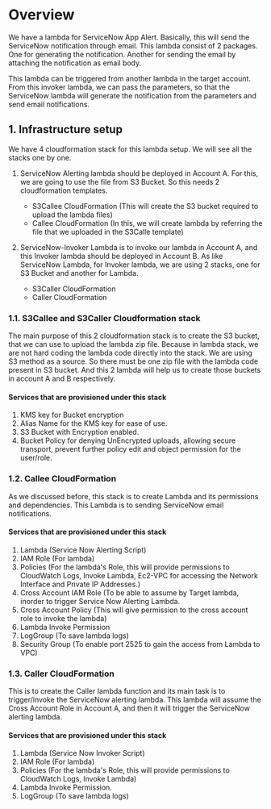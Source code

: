 # Overview
We have a lambda for ServiceNow App Alert. Basically, this will send the ServiceNow notification through email. This lambda consist of 2 packages. One for generating the notification. Another for sending the email by 
 attaching the notification as email body.

This lambda can be triggered from another lambda in the target account. From this invoker lambda, we can pass the parameters, so that the ServiceNow lambda will generate the notification from the parameters and send
email notifications.

## 1. Infrastructure setup
We have 4 cloudformation stack for this lambda setup. We will see all the stacks one by one. 
 1. ServiceNow Alerting lambda should be deployed in Account A. For this, we are going to use the file from S3 Bucket. So this needs 2 cloudformation templates.
	- S3Callee CloudFormation (This will create the S3 bucket required to upload the lambda files)
	- Callee CloudFormation (In this, we will create lambda by referring the file that we uploaded in the S3Calle template)

2. ServiceNow-Invoker Lambda is to invoke our lambda in Account A, and this Invoker lambda should be deployed in Account B. As like ServiceNow Lambda, for Invoker lambda, we are using 2 stacks, one for S3 Bucket and another for Lambda. 
	- S3Caller CloudFormation
	- Caller CloudFormation 

### 1.1. S3Callee  and S3Caller Cloudformation stack
The main purpose of this 2 cloudformation stack is to create the S3 bucket, that we can use to upload the lambda zip file. Because in lambda stack, we are not hard coding the lambda code directly into the stack. We are using S3 method as a source. So there must be one zip file with the lambda code present in S3 bucket. And this 2 lambda will help us to create those buckets in account A and B respectively.

#### Services that are provisioned under this stack
1. KMS key for Bucket encryption
2. Alias Name for the KMS key for ease of use.
3. S3 Bucket with Encryption enabled.
4. Bucket Policy for denying UnEncrypted uploads, allowing secure transport, prevent further policy edit and object permission for the user/role.

### 1.2. Callee CloudFormation
As we discussed before, this stack is to create Lambda and its permissions and dependencies. This Lambda is to sending ServiceNow email notifications.

#### Services that are provisioned under this stack
1. Lambda (Service Now Alerting Script)
2. IAM Role (For lambda)
3. Policies (For the lambda's Role, this will provide permissions to CloudWatch Logs, Invoke Lambda, Ec2-VPC for accessing the Network Interface and Private IP Addresses.)
4. Cross Account IAM Role (To be able to assume by Target lambda, inorder to trigger Service Now Alerting Lambda.
5. Cross Account Policy (This will give permission to the cross account role to invoke the lambda)
6. Lambda Invoke Permission
7. LogGroup (To save lambda logs)
8. Security Group (To enable port 2525 to gain the access from Lambda to VPC)

### 1.3. Caller CloudFormation
This is to create the Caller lambda function and its main task is to trigger/invoke the ServiceNow alerting lambda.  This lambda will assume the Cross Account Role in Account A, and then it will trigger the ServiceNow alerting lambda.

#### Services that are provisioned under this stack
1. Lambda (Service Now Invoker Script)
2. IAM Role (For lambda)
3. Policies (For the lambda's Role, this will provide permissions to CloudWatch Logs, Invoke Lambda)
4. Lambda Invoke Permission.
5. LogGroup (To save lambda logs)


